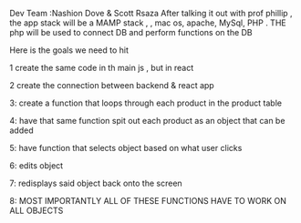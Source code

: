 Dev Team :Nashion Dove & Scott Rsaza
After talking it out with prof phillip , the app stack will be a MAMP stack ,  , mac os, apache, MySql, PHP .
THE php will be used to connect DB and perform functions on the DB 


Here is the goals we need to hit 

1 create the same code in th main js , but in react 

2 create the connection between backend & react app

3: create a function that loops through each product in the product table 

4: have that same function spit out each product as an object that can be added 

5: have function that selects object based on what user clicks

6: edits object 

7: redisplays said object back onto the screen 

8: MOST IMPORTANTLY ALL OF THESE FUNCTIONS HAVE TO WORK ON ALL OBJECTS 
